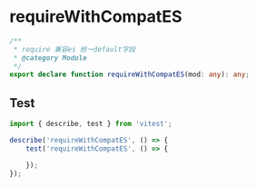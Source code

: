 # requireWithCompatES
```ts
/**
 * require 兼容es 统一default字段
 * @category Module
 */
export declare function requireWithCompatES(mod: any): any;

```

## Test
```ts
import { describe, test } from 'vitest';

describe('requireWithCompatES', () => {
    test('requireWithCompatES', () => {

    });
});
```
